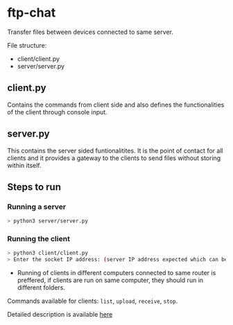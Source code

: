 # ftp-chat

Transfer files between devices connected to same server.

File structure:

- client/client.py
- server/server.py

## client.py

Contains the commands from client side and also defines the functionalities of the client through console input.

## server.py

This contains the server sided funtionalitites. It is the point of contact for all clients and it provides a gateway to the clients to send files without storing within itself.

## Steps to run

### Running a server

```bash
> python3 server/server.py
```

### Running the client

```bash
> python3 client/client.py
> Enter the socket IP address: (server IP address expected which can be found ifconfig/ipconfig in linux and windows respectively)
```

- Running of clients in different computers connected to same router is preffered, if clients are run on same computer, they should run in different folders.

Commands available for clients: `list`, `upload`, `receive`, `stop`.

Detailed description is available [here](Report.pdf)
